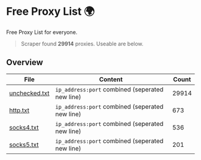 
# Free Proxy List 🌍

Free Proxy List for everyone.
> Scraper found **29914** proxies. Useable are below.

## Overview

|File|Content|Count|
|----|-------|-----|
|[unchecked.txt](https://raw.githubusercontent.com/yemixzy/proxy-list/main/proxies/unchecked.txt)|`ip_address:port` combined (seperated new line)|29914|
|[http.txt](https://raw.githubusercontent.com/yemixzy/proxy-list/main/proxies/http.txt)|`ip_address:port` combined (seperated new line)|673|
|[socks4.txt](https://raw.githubusercontent.com/yemixzy/proxy-list/main/proxies/socks4.txt)|`ip_address:port` combined (seperated new line)|536|
|[socks5.txt](https://raw.githubusercontent.com/yemixzy/proxy-list/main/proxies/socks5.txt)|`ip_address:port` combined (seperated new line)|201|

